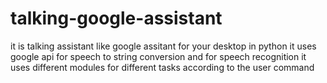 # talking-google-assistant
it is talking assistant like google assitant for your desktop in python
it uses google api for speech to string conversion and for speech recognition
it uses different modules for different tasks according to the user command
